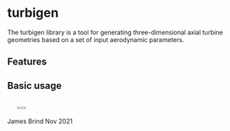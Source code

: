# turbigen

The turbigen library is a tool for generating three-dimensional axial turbine
geometries based on a set of input aerodynamic parameters.

## Features

## Basic usage
 
```python

   >>>

```

James Brind
Nov 2021
